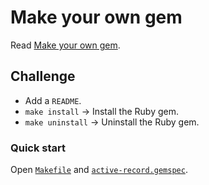 # Make your own gem

Read [Make your own gem].

[Make your own gem]: https://guides.rubygems.org/make-your-own-gem/

## Challenge

- Add a `README`.
- `make install` → Install the Ruby gem.
- `make uninstall` → Uninstall the Ruby gem.

### Quick start

Open [`Makefile`] and [`active-record.gemspec`].

[`Makefile`]: Makefile
[`active-record.gemspec`]: active-record.gemspec
